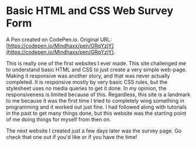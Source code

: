 # Basic HTML and CSS Web Survey Form

A Pen created on CodePen.io. Original URL: [https://codepen.io/Mindhaxx/pen/GRqYzjY](https://codepen.io/Mindhaxx/pen/GRqYzjY).

This is really one of the first websites I ever made. This site challenged me to understand basic HTML and CSS to just create a very simple web-page. Making it responsive was another story, and that was never actually completed. It is responsive mostly by very basic CSS rules, but the stylesheet uses no media queries to get it done. In my opinion, the responsiveness is limited because of this. Regardless, this site is a landmark to me because it was the first time I tried to completely wing something in programming and it worked out just fine. I had followed along with tutorials in the past to get many things done, but this website was the starting point of me doing things for myself from then on. 

The next website I created just a few days later was the survey page. Go check that one out if you'd like or if you have the time!
